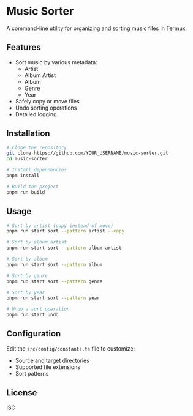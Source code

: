 # Music Sorter

A command-line utility for organizing and sorting music files in Termux.

## Features

- Sort music by various metadata:
  - Artist
  - Album Artist
  - Album
  - Genre
  - Year
- Safely copy or move files
- Undo sorting operations
- Detailed logging

## Installation

```bash
# Clone the repository
git clone https://github.com/YOUR_USERNAME/music-sorter.git
cd music-sorter

# Install dependencies
pnpm install

# Build the project
pnpm run build
```

## Usage

```bash
# Sort by artist (copy instead of move)
pnpm run start sort --pattern artist --copy

# Sort by album artist
pnpm run start sort --pattern album-artist

# Sort by album
pnpm run start sort --pattern album

# Sort by genre
pnpm run start sort --pattern genre

# Sort by year
pnpm run start sort --pattern year

# Undo a sort operation
pnpm run start undo
```

## Configuration

Edit the `src/config/constants.ts` file to customize:
- Source and target directories
- Supported file extensions
- Sort patterns

## License

ISC
